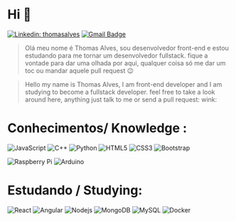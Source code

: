 
<!--
### Hi there 👋

**thomasalves/thomasalves** is a ✨ _special_ ✨ repository because its `README.md` (this file) appears on your GitHub profile.

Here are some ideas to get you started:

- 🔭 I’m currently working on ...
- 🌱 I’m currently learning ...
- 👯 I’m looking to collaborate on ...
- 🤔 I’m looking for help with ...
- 💬 Ask me about ...
- 📫 How to reach me: ...
- 😄 Pronouns: ...
- ⚡ Fun fact: ...
-->

#  Hi 👋


[![Linkedin: thomasalves](https://img.shields.io/badge/-Thomasalves-blue?style=flat-square&logo=Linkedin&logoColor=white&link=https://www.linkedin.com/in/thomasalves11/)](https://www.linkedin.com/in/thomasalves11/)
[![Gmail Badge](https://img.shields.io/badge/-Gmail-c14438?style=flat-square&logo=Gmail&logoColor=white&link=mailto:thomasalves1111@gmail.com)](mailto:thomasalves1111@gmail.com)
<!--![Github: thomasalves](https://img.shields.io/github/followers/thomasalves?style=social)
-->
>Olá meu nome é Thomas Alves, sou desenvolvedor front-end e estou estudando para me tornar um desenvolvedor fullstack.
>fique a vontade para dar uma olhada por aqui, qualquer coisa só me dar um toc ou mandar aquele pull request :wink:

>Hello my name is Thomas Alves, I am front-end developer and I am studying to become a fullstack developer.
>feel free to take a look around here, anything just talk to me or send a pull request: wink:

# Conhecimentos/ Knowledge :

   ![JavaScript](https://img.shields.io/badge/-JavaScript-black?style=flat-square&logo=javascript)
   ![C++](https://img.shields.io/badge/-C++-00599C?style=flat-square&logo=c++)
   ![Python](https://img.shields.io/badge/-Python-Yellow?style=flat-square&logo=)
    ![HTML5](https://img.shields.io/badge/-HTML5-E34F26?style=flat-square&logo=html5&logoColor=white)
    ![CSS3](https://img.shields.io/badge/-CSS3-1572B6?style=flat-square&logo=css3)
    ![Bootstrap](https://img.shields.io/badge/-Bootstrap-563D7C?style=flat-square&logo=bootstrap)

![Raspberry Pi](https://img.shields.io/badge/-Raspberry%20Pi-C51A4A?style=flat-square&logo=Raspberry-Pi)
 ![Arduino](https://img.shields.io/badge/-Arduino-black?style=flat-square&logo=Arduino)

# Estudando / Studying:

![React](https://img.shields.io/badge/-React-black?style=flat-square&logo=react)
![Angular](https://img.shields.io/badge/-Angular-DD0031?style=flat-square&logo=angular)
![Nodejs](https://img.shields.io/badge/-Nodejs-black?style=flat-square&logo=Node.js)
![MongoDB](https://img.shields.io/badge/-MongoDB-black?style=flat-square&logo=mongodb)
![MySQL](https://img.shields.io/badge/-MySQL-black?style=flat-square&logo=mysql)
![Docker](https://img.shields.io/badge/-Docker-Blue?style=flat-square)


